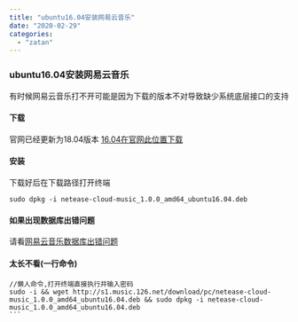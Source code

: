 ```yaml
---
title: "ubuntu16.04安装网易云音乐"
date: "2020-02-29"
categories: 
  - "zatan"
---
```


### ubuntu16.04安装网易云音乐

有时候网易云音乐打不开可能是因为下载的版本不对导致缺少系统底层接口的支持

#### 下载

官网已经更新为18.04版本 [16.04在官网此位置下载](http://s1.music.126.net/download/pc/netease-cloud-music_1.0.0_amd64_ubuntu16.04.deb)

#### 安装

下载好后在下载路径打开终端

```
sudo dpkg -i netease-cloud-music_1.0.0_amd64_ubuntu16.04.deb
```

#### 如果出现数据库出错问题

请看[网易云音乐数据库出错问题](https://bear962464.cn/2020/02/29/900/)

#### 太长不看(一行命令)

````
//懒人命令,打开终端直接执行并输入密码
sudo -i && wget http://s1.music.126.net/download/pc/netease-cloud-music_1.0.0_amd64_ubuntu16.04.deb && sudo dpkg -i netease-cloud-music_1.0.0_amd64_ubuntu16.04.deb
```
````
